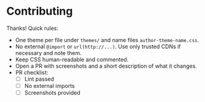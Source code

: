 # Contributing

Thanks! Quick rules:
- One theme per file under `themes/` and name files `author-theme-name.css`.
- No external `@import` or `url(http://...)`. Use only trusted CDNs if necessary and note them.
- Keep CSS human-readable and commented.
- Open a PR with screenshots and a short description of what it changes.
- PR checklist:
  - [ ] Lint passed
  - [ ] No external imports
  - [ ] Screenshots provided
